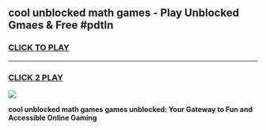 
## cool unblocked math games - Play Unblocked Gmaes & Free #pdtln
<h3>
<a href="https://premium.freeplayer.one?title=cool_unblocked_math_games&ref=03M">CLICK TO PLAY</a></h3>
<hr>

<h3>
<a href="https://premium.freeplayer.one?title=cool_unblocked_math_games&ref=03M">CLICK 2 PLAY</a>
  
</h3>

<a href="https://premium.freeplayer.one?title=cool_unblocked_math_games&ref=03M"><img src="https://clearcache.store/games.png"></a>


**cool unblocked math games games unblocked: Your Gateway to Fun and Accessible Online Gaming**
